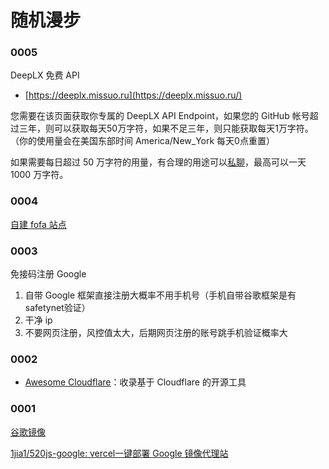 # 随机漫步

### 0005

DeepLX 免费 API

- [https://deeplx.missuo.ru](https://deeplx.missuo.ru/)

您需要在该页面获取你专属的 DeepLX API Endpoint，如果您的 GitHub 帐号超过三年，则可以获取每天50万字符，如果不足三年，则只能获取每天1万字符。（你的使用量会在美国东部时间 America/New_York 每天0点重置）

如果需要每日超过 50 万字符的用量，有合理的用途可以[私聊](http://t.me/missuo)，最高可以一天 1000 万字符。

### 0004

[自建 fofa 站点](https://fofa.guagua.info/)

### 0003

免接码注册 Google

1. 自带 Google 框架直接注册大概率不用手机号（手机自带谷歌框架是有safetynet验证）
2. 干净 ip
3. 不要网页注册，风控值太大，后期网页注册的账号跳手机验证概率大

### 0002

- [Awesome Cloudflare](https://github.com/zhuima/awesome-cloudflare)：收录基于 Cloudflare 的开源工具

### 0001 

[谷歌镜像](https://gsearch.g.shellten.top/)

[1jia1/520js-google: vercel一键部署 Google 镜像代理站](https://github.com/1jia1/520js-google)